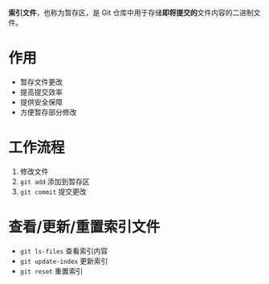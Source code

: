 **索引文件**，也称为暂存区，是 Git 仓库中用于存储**即将提交的**文件内容的二进制文件。
# 作用
- 暂存文件更改
- 提高提交效率
- 提供安全保障
- 方便暂存部分修改
# 工作流程
1. 修改文件
2. `git add` 添加到暂存区
3. `git commit` 提交更改
# 查看/更新/重置索引文件
- `git ls-files` 查看索引内容
- `git update-index` 更新索引
- `git reset` 重置索引

